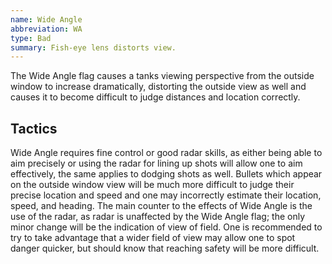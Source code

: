 ```yaml
---
name: Wide Angle
abbreviation: WA
type: Bad
summary: Fish-eye lens distorts view.
---
```


The Wide Angle flag causes a tanks viewing perspective from the outside window to increase dramatically, distorting the outside view as well and causes it to become difficult to judge distances and location correctly.

## Tactics

Wide Angle requires fine control or good radar skills, as either being able to aim precisely or using the radar for lining up shots will allow one to aim effectively, the same applies to dodging shots as well. Bullets which appear on the outside window view will be much more difficult to judge their precise location and speed and one may incorrectly estimate their location, speed, and heading. The main counter to the effects of Wide Angle is the use of the radar, as radar is unaffected by the Wide Angle flag; the only minor change will be the indication of view of field. One is recommended to try to take advantage that a wider field of view may allow one to spot danger quicker, but should know that reaching safety will be more difficult.